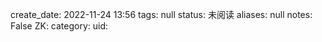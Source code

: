 create_date: 2022-11-24 13:56
tags: null
status: 未阅读 
aliases: null
notes: False
ZK: 
category: 
uid: 
